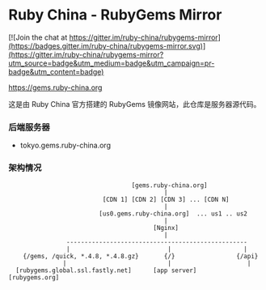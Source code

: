 # Ruby China - RubyGems Mirror

[![Join the chat at https://gitter.im/ruby-china/rubygems-mirror](https://badges.gitter.im/ruby-china/rubygems-mirror.svg)](https://gitter.im/ruby-china/rubygems-mirror?utm_source=badge&utm_medium=badge&utm_campaign=pr-badge&utm_content=badge)

https://gems.ruby-china.org

这是由 Ruby China 官方搭建的 RubyGems 镜像网站，此仓库是服务器源代码。

### 后端服务器

- tokyo.gems.ruby-china.org


### 架构情况

```
                                  [gems.ruby-china.org]
                                           |
                          [CDN 1] [CDN 2] [CDN 3] ... [CDN N]
                                           |
                         [us0.gems.ruby-china.org]  ... us1 .. us2
                                           |
                                        [Nginx]
                                           |
                --------------------------------------------------
                |                           |                    |
    {/gems, /quick, *.4.8, *.4.8.gz}       {/}                 {/api}
               |                            |                     |
  [rubygems.global.ssl.fastly.net]      [app server]         [rubygems.org]

```
